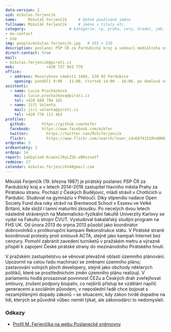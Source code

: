 ```yaml
---
data-version: 2
uid: mikulas.ferjencik
name:     Mikuláš Ferjenčík  	# běžně používáné jméno
fullname: Mikuláš Ferjenčík  	# jméno s tituly etc.
category:                 	# kategorie: rp, praha, vary, hradec, jmk, senat
- mo-contact
- psp
img: people/mikulas-ferjencik.jpg   # 165 x 220
description: poslanec PSP ČR za Pardubický kraj a vedoucí mediálního odboru Pirátů             	# kratký popis, max 160 znaků
direct-contact: true
mail:
- mikulas.ferjencik@pirati.cz
mob:			  +420 737 943 770
office: 
  - address: Masarykovo náměstí 1484, 530 02 Pardubice
    opening: pondělí 9:00 - 11:00, čtvrtek 14:00 - 16:00, po domluvě na tel. č. 604 794 181
asistenti:
  - name: Lucie Procházková
    mail: lucie.prochazkova@pirati.cz
    tel: +420 604 794 181
  - name: Jiří Valenta    
    mail: jiri.valenta@pirati.cz
    tel: +420 778 111 463
profiles:
  github:       https://github.com/mifer
  facebook:     https://www.facebook.com/mikfer
  twitter: 		  https://twitter.com/Mikiferjencik
  flickr:		  https://www.flickr.com/search/?user_id=68741528%40N03&sort=date-taken-desc&view_all=1&text=mikul%C3%A1%C5%A1%20ferjen%C4%8D%C3%ADk
ordpraha: 3
ordkontakty: 1
ordpsp: 14
report: 1akbyCaxK-KcoexCJ0yLZSb-eBRvzswYf
redmine: 17
calendar: mikulas.ferjencik%40gmail.com
---
```


Mikuláš Ferjenčík (19. března 1987) je pirátský poslanec PSP ČR za Pardubický kraj a v letech 2014–2018 zastupitel hlavního města Prahy za Pirátskou stranu. Pochází z Českých Budějovic, mládí strávil v Cholticích u Pardubic. Studoval na gymnáziu v Přelouči. Díky stipendiu nadace Open Society Fund dva roky strávil na Brentwood School v Essexu ve Velké Británii, kde složil i tamní maturitní zkoušku. Po necelých dvou letech následně strávených na Matematicko-fyzikální fakultě Univerzity Karlovy se vydal na Fakultu strojní ČVUT. Vystudoval bakalářský studijní program na FHS UK. Od února 2013 do srpna 2013 působil jako koordinátor dobrovolníků v protikorupční kampani Rekonstrukce státu. V Pirátské straně koordinoval protesty proti smlouvě ACTA, stejně jako kampaň Internet bez cenzury. Pomohl zabránit zavedení turniketů v pražském metru a výrazně přispěl k zapojení České pirátské strany do mezinárodního Pirátského hnutí.

V pražském zastupitelstvu se věnoval převážně oblasti územního plánování. Upozornil na celou řadu machinací se změnami územního plánu; zastavování volných ploch developery, stejně jako obchody některých politiků, které se prostřednictvím změn územního plánu realizují. V parlamentu hodlá prosazovat povinnost ČEZu a Českých drah zveřejňovat smlouvy, zrušení podpory biopaliv, co nejširší přístup ke vzdělání napříč generacemi a sociálním původem, v neposlední řadě chce bojovat s nezamýšlenými dopady zákonů – se situacemi, kdy zákon tvrdě dopadne na lidi, kterých se původně vůbec neměl týkat, ale zákonodárci to nedomysleli.

### Odkazy

* [Profil M. Ferjenčíka na webu Poslanecké sněmovny](http://www.psp.cz/sqw/detail.sqw?id=6450)
